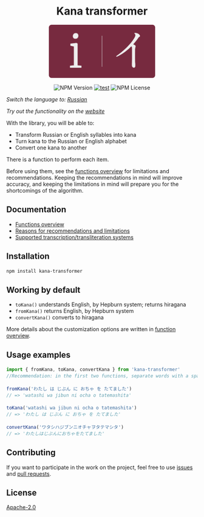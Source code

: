 <h1 align='center'>Kana transformer</h1>

<p align='center'><img src="assets/logo.png" alt='logo' style='max-width: 313px; min-width: 280px; width: 40%'/></p>

<div align='center'>

![NPM Version](https://img.shields.io/npm/v/kana-transformer) [![test](https://github.com/18degrees/kana-transformer/actions/workflows/tests.yml/badge.svg?event=push)](https://github.com/18degrees/kana-transformer/actions/workflows/tests.yml) ![NPM License](https://img.shields.io/npm/l/kana-transformer)

</div>

_Switch the language to: [Russian](readme-ru.md)_

_Try out the functionality on the [website](https://18degrees.github.io/kana-transformer-web/)_

With the library, you will be able to:

- Transform Russian or English syllables into kana
- Turn kana to the Russian or English alphabet
- Convert one kana to another

There is a function to perform each item. 

Before using them, see the [functions overview](docs/en/functions.md) for limitations and recommendations. Keeping the recommendations in mind will improve accuracy, and keeping the limitations in mind will prepare you for the shortcomings of the algorithm.

## Documentation

- [Functions overview](docs/en/functions.md)
- [Reasons for recommendations and limitations](docs/en/explanation.md)
- [Supported transcription/transliteration systems](docs/en/systems.md)

## Installation

```bash
npm install kana-transformer
```

## Working by default

- `toKana()` understands English, by Hepburn system; returns hiragana
- `fromKana()` returns English, by Hepburn system
- `convertKana()` converts to hiragana

More details about the customization options are written in [function overview](docs/en/functions.md).

## Usage examples

```javascript
import { fromKana, toKana, convertKana } from 'kana-transformer'
//Recommendation: in the first two functions, separate words with a space

fromKana('わたし は じぶん に おちゃ を たてました')
// => 'watashi wa jibun ni ocha o tatemashita'

toKana('watashi wa jibun ni ocha o tatemashita')
// => 'わたし は じぶん に おちゃ を たてました'

convertKana('ワタシハジブンニオチャヲタテマシタ')
// => 'わたしはじぶんにおちゃをたてました'
```

## Contributing

If you want to participate in the work on the project, feel free to use [issues](https://github.com/18degrees/kana-transformer/issues) and [pull requests](https://github.com/18degrees/kana-transformer/pulls).

## License

[Apache-2.0](LICENSE)
